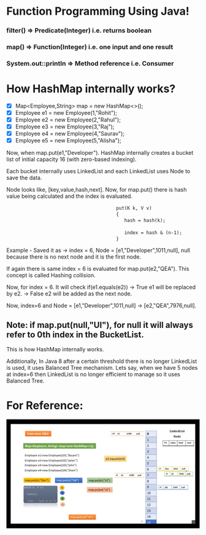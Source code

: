 # Function Programming Using Java!

### filter() => Predicate(Integer) i.e. returns boolean
### map() => Function(Integer) i.e. one input and one result
### System.out::println => Method reference i.e. Consumer

# How HashMap internally works?

- [x] Map<Employee,String> map = new HashMap<>();
- [x] Employee e1 = new Employee(1,"Rohit");
- [x] Employee e2 = new Employee(2,"Rahul");
- [x] Employee e3 = new Employee(3,"Raj");
- [x] Employee e4 = new Employee(4,"Saurav");
- [x] Employee e5 = new Employee(5,"Alisha");    

Now, when map.put(e1,"Developer"). HashMap internally creates a bucket list of initial capacity 16 (with zero-based indexing).

Each bucket internally uses LinkedList and each LinkedList uses Node to save the data.

Node looks like, [key,value,hash,next]. Now, for map.put() there is hash value being calculated and the index is evaluated.

                                            put(K k, V v)
                                            {
                                               hash = hash(k);

                                               index = hash & (n-1);
                                            } 

Example - Saved it as -> index = 6, Node = [e1,"Developer",1011,null], null because there is no next node and it is the first node.

If again there is same index = 6  is evaluated for map.put(e2,"QEA"). This concept is called Hashing collision.

Now, for index = 6. It will check if(e1.equals(e2)) -> 
                                                       True e1 will be replaced by e2.
                                                    -> 
                                                       False e2 will be added as the next node.
                                                      
Now, index=6 and Node = [e1,"Developer",1011,null] -> [e2,"QEA",7976,null].

## Note: if map.put(null,"UI"), for null it will always refer to 0th index in the BucketList. 

This is how HashMap internally works.

Additionally, In Java 8 after a certain threshold there is no longer LinkedList is used, it uses Balanced Tree mechanism. Lets say, when we have 5 nodes at index=6 then LinkedList is no longer efficient to manage so it uses Balanced Tree.

# For Reference:

<img src="https://github.com/rohit1039/functional-programming-with-java/blob/main/src/programming/Screenshot%20(25).png" />
